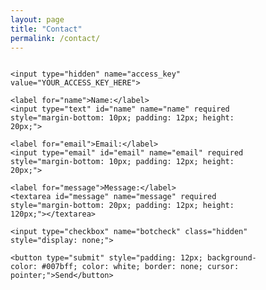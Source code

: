 ```yaml
---
layout: page
title: "Contact"
permalink: /contact/
---
```

    
<form action="https://api.web3forms.com/submit" method="POST" style="display: flex; flex-direction: column; width: 100%; max-width: 400px;">

    <input type="hidden" name="access_key" value="YOUR_ACCESS_KEY_HERE">

    <label for="name">Name:</label>
    <input type="text" id="name" name="name" required style="margin-bottom: 10px; padding: 12px; height: 20px;">

    <label for="email">Email:</label>
    <input type="email" id="email" name="email" required style="margin-bottom: 10px; padding: 12px; height: 20px;">

    <label for="message">Message:</label>
    <textarea id="message" name="message" required style="margin-bottom: 20px; padding: 12px; height: 120px;"></textarea>

    <input type="checkbox" name="botcheck" class="hidden" style="display: none;">

    <button type="submit" style="padding: 12px; background-color: #007bff; color: white; border: none; cursor: pointer;">Send</button>
    
</form>
